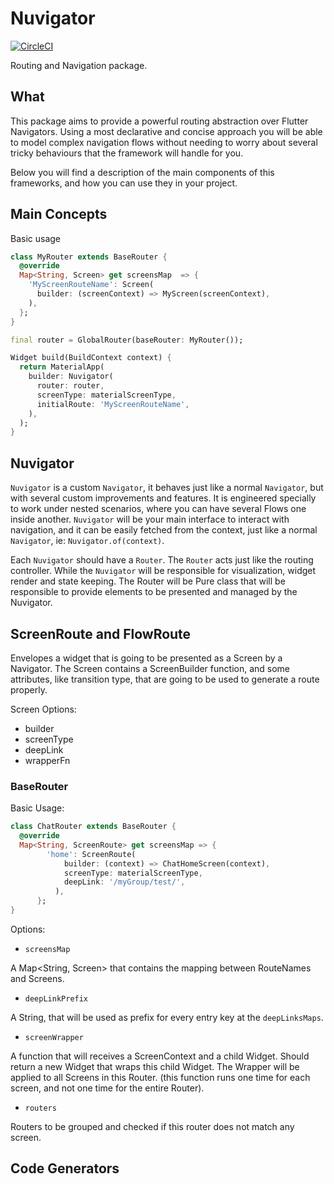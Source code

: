 # Nuvigator

[![CircleCI](https://circleci.com/gh/nubank/nuvigator/tree/master.svg?style=svg&circle-token=55aa922fdac1237c4a0081776e09431213884247)](https://circleci.com/gh/nubank/nuvigator/tree/master)

Routing and Navigation package.

## What

This package aims to provide a powerful routing abstraction over Flutter
Navigators. Using a most declarative and concise approach you will be able
to model complex navigation flows without needing to worry about several tricky 
behaviours that the framework will handle for you.

Below you will find a description of the main components of this frameworks,
and how you can use they in your project.

## Main Concepts

Basic usage

```dart
class MyRouter extends BaseRouter {
  @override
  Map<String, Screen> get screensMap  => {
    'MyScreenRouteName': Screen(
      builder: (screenContext) => MyScreen(screenContext),
    ),
  };
}

final router = GlobalRouter(baseRouter: MyRouter());

Widget build(BuildContext context) {
  return MaterialApp(
    builder: Nuvigator(
      router: router,
      screenType: materialScreenType,
      initialRoute: 'MyScreenRouteName',
    ), 
  );
}
```

## Nuvigator

`Nuvigator` is a custom `Navigator`, it behaves just like a normal `Navigator`, but with several
custom improvements and features. It is engineered specially to work under nested scenarios, where
you can have several Flows one inside another. `Nuvigator` will be your main interface to interact with navigation, and it can be easily fetched from
the context, just like a normal `Navigator`, ie: `Nuvigator.of(context)`.

Each `Nuvigator` should have a `Router`. The `Router` acts just like the routing controller. While
the `Nuvigator` will be responsible for visualization, widget render and state keeping. The Router
will be Pure class that will be responsible to provide elements to be presented and managed by the Nuvigator.

## ScreenRoute and FlowRoute

Envelopes a widget that is going to be presented as a Screen by a Navigator.
The Screen contains a ScreenBuilder function, and some attributes, like transition type,
that are going to be used to generate a route properly.

Screen Options:

- builder
- screenType
- deepLink
- wrapperFn

### BaseRouter

Basic Usage:

```dart
class ChatRouter extends BaseRouter {
  @override
  Map<String, ScreenRoute> get screensMap => {
        'home': ScreenRoute(
            builder: (context) => ChatHomeScreen(context),
            screenType: materialScreenType,
            deepLink: '/myGroup/test/', 
          ),
      };
}
```

Options:

- `screensMap`

A Map<String, Screen> that contains the mapping between RouteNames and Screens.

- `deepLinkPrefix`

A String, that will be used as prefix for every entry key at the `deepLinksMaps`.

- `screenWrapper`

A function that will receives a ScreenContext and a child Widget. Should return a new Widget
that wraps this child Widget. The Wrapper will be applied to all Screens in this Router.
(this function runs one time for each screen, and not one time for the entire Router).

- `routers`

Routers to be grouped and checked if this router does not match any screen.

## Code Generators


